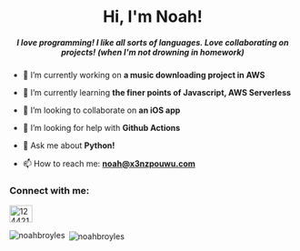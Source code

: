 <h1 align="center">Hi, I'm Noah!</h1>
<h5 align="center">I love programming! I like all sorts of languages. Love collaborating on projects! (when I'm not drowning in homework)</h5>

- 🔭 I’m currently working on <b>a music downloading project in AWS</b>

- 🌱 I’m currently learning **the finer points of Javascript, AWS Serverless**

- 👯 I’m looking to collaborate on **an iOS app**    

- 🤝 I’m looking for help with **Github Actions**

- 💬 Ask me about <b>Python!</b>

- 📫 How to reach me: **noah@x3nzpouwu.com**

<h3 align="left">Connect with me:</h3>
<p align="left">
<a href="https://stackoverflow.com/users/12442137" target="blank"><img align="center" src="https://cdn.jsdelivr.net/npm/simple-icons@3.0.1/icons/stackoverflow.svg" alt="12442137" height="30" width="40" /></a>
</p>

<p><img align="left" src="https://github-readme-stats.vercel.app/api/top-langs?username=noahbroyles&show_icons=true&locale=en&layout=compact" alt="noahbroyles" /></p>

<p>&nbsp;<img align="center" src="https://github-readme-stats.vercel.app/api?username=noahbroyles&show_icons=true&locale=en" alt="noahbroyles" /></p>
